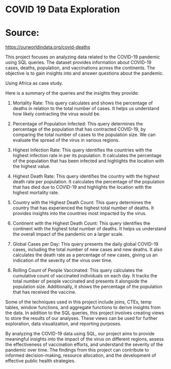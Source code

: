 # COVID 19 Data Exploration

# Source:
https://ourworldindata.org/covid-deaths

This project focuses on analyzing data related to the COVID-19 pandemic using SQL queries. 
The dataset provides information about COVID-19 cases, deaths, population, and vaccinations across the continents. The objective is to gain insights into and answer questions about the pandemic.

Using Africa as case study.

Here is a summary of the queries and the insights they provide:

1. Mortality Rate: This query calculates and shows the percentage of deaths in relation to the total number of cases. It helps us understand how likely contracting the virus would be.

1. Percentage of Population Infected: This query determines the percentage of the population that has contracted COVID-19, by comparing the total number of cases to the population size. We can evaluate the spread of the virus in various regions.

3. Highest Infection Rate: This query identifies the countries with the highest infection rate in per its population. It calculates the percentage of the population that has been infected and highlights the location with the highest value.

4. Highest Death Rate: This query identifies the country with the highest death rate per population. It calculates the percentage of the population that has died due to COVID-19 and highlights the location with the highest mortality rate.

5. Country with the Highest Death Count: This query determines the country that has experienced the highest total number of deaths. It provides insights into the countries most impacted by the virus.

6. Continent with the Highest Death Count: This query identifies the continent with the highest total number of deaths. It helps us understand the overall impact of the pandemic on a larger scale.

7. Global Cases per Day: This query presents the daily global COVID-19 cases, including the total number of new cases and new deaths. It also calculates the death rate as a percentage of new cases, giving us an indication of the severity of the virus over time.

8. Rolling Count of People Vaccinated: This query calculates the cumulative count of vaccinated individuals on each day. It tracks the total number of people vaccinated and presents it alongside the population size. Additionally, it shows the percentage of the population that has received the vaccine.

Some of the techniques used in this project include joins, CTEs, temp tables, window functions, and aggregate functions to derive insights from the data. In addition to the SQL queries, this project involves creating views to store the results of our analyses. These views can be used for further exploration, data visualization, and reporting purposes.

By analyzing the COVID-19 data using SQL, our project aims to provide meaningful insights into the impact of the virus on different regions, assess the effectiveness of vaccination efforts, and understand the severity of the pandemic over time. The findings from this project can contribute to informed decision-making, resource allocation, and the development of effective public health strategies.
